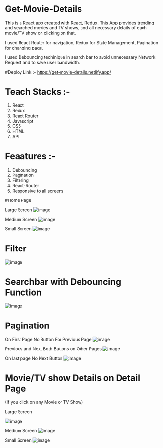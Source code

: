 # Get-Movie-Details

This is a React app created with React, Redux. This App provides trending and searched movies and TV shows, and all necessary details of each movie/TV show on clicking on that.

I used React Router for navigation, Redux for State Management, Pagination for changing page.

I used Debouncing techinique in search bar to avoid unnecessary Network Request and to save user bandwidth.

#Deploy Link :- https://get-movie-details.netlify.app/

# Teach Stacks :- 
1. React
2. Redux
3. React Router 
4. Javascript
5. CSS
6. HTML
7. API

# Feaatures :-
1. Debouncing
2. Pagination
3. Filtering
4. React-Router
5. Responsive to all screens

#Home Page

Large Screen
![image](https://user-images.githubusercontent.com/97455068/176983440-fb08f9d9-1379-4d90-8222-affa3ed80864.png)

Medium Screen
![image](https://user-images.githubusercontent.com/97455068/177001964-1c0a53ae-53c7-4b76-9c53-4af66b4f725f.png)

Small Screen
![image](https://user-images.githubusercontent.com/97455068/177002005-9a9f6417-0cbb-4661-b3aa-8c5fca7a609f.png)

# Filter 
![image](https://user-images.githubusercontent.com/97455068/177002168-d38c3512-4143-4e62-b6d3-818d06ca3bf6.png)

# Searchbar with Debouncing Function

![image](https://user-images.githubusercontent.com/97455068/177002640-27ab309a-4552-43d0-b869-b67925fc1ffe.png)


# Pagination 

On First Page No Button For Previous Page
![image](https://user-images.githubusercontent.com/97455068/177002297-bd14eb5f-598a-4a7a-9d66-52556286796c.png)

Previous and Next Both Buttons on Other Pages 
![image](https://user-images.githubusercontent.com/97455068/177002338-2a2f18ea-e2a5-406b-a4ed-864c66a56231.png)

On last page No Next Button
![image](https://user-images.githubusercontent.com/97455068/177002394-70d23f3d-ccb9-4aa2-a6d5-e648e1b6e7e9.png)


# Movie/TV show Details on Detail Page 
(If you click on any Movie or TV Show)



Large Screen

![image](https://user-images.githubusercontent.com/97455068/177002463-d8afe695-1699-47a4-b391-94ffee479c02.png)

Medium Screen 
![image](https://user-images.githubusercontent.com/97455068/177002519-42828318-69e2-4924-b816-a9f52085e95c.png)

Small Screen 
![image](https://user-images.githubusercontent.com/97455068/177002540-743fd85b-485d-4523-9c62-fec1dce7b99d.png)


